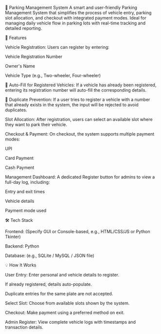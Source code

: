 🚗 Parking Management System
A smart and user-friendly Parking Management System that simplifies the process of vehicle entry, parking slot allocation, and checkout with integrated payment modes. Ideal for managing daily vehicle flow in parking lots with real-time tracking and detailed reporting.

📌 Features

Vehicle Registration:
Users can register by entering:

Vehicle Registration Number

Owner's Name

Vehicle Type (e.g., Two-wheeler, Four-wheeler)

🔁 Auto-Fill for Registered Vehicles:
If a vehicle has already been registered, entering its registration number will auto-fill the corresponding details.

🚫 Duplicate Prevention:
If a user tries to register a vehicle with a number that already exists in the system, the input will be rejected to avoid duplicates.

Slot Allocation:
After registration, users can select an available slot where they want to park their vehicle.

Checkout & Payment:
On checkout, the system supports multiple payment modes:

UPI

Card Payment

Cash Payment

Management Dashboard:
A dedicated Register button for admins to view a full-day log, including:

Entry and exit times

Vehicle details

Payment mode used

🛠 Tech Stack

Frontend: (Specify GUI or Console-based, e.g., HTML/CSS/JS or Python Tkinter)

Backend: Python

Database: (e.g., SQLite / MySQL / JSON file)

💡 How It Works

User Entry:
Enter personal and vehicle details to register.

If already registered, details auto-populate.

Duplicate entries for the same plate are not accepted.

Select Slot:
Choose from available slots shown by the system.

Checkout:
Make payment using a preferred method on exit.

Admin Register:
View complete vehicle logs with timestamps and transaction details.

